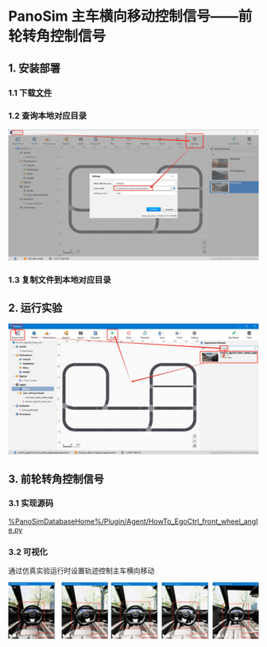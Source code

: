 # PanoSim 主车横向移动控制信号——前轮转角控制信号

## 1. 安装部署

### 1.1 下载[文件](./PanoSimDatabase)

### 1.2 查询本地对应目录
![image](../../Bus/ego/docs/images/folder.jpg)

### 1.3 复制文件到本地对应目录

## 2. 运行实验
![image](docs/images/open.jpg)

## 3. 前轮转角控制信号

### 3.1 实现源码
[%PanoSimDatabaseHome%/Plugin/Agent/HowTo_EgoCtrl_front_wheel_angle.py](PanoSimDatabase/Plugin/Agent/HowTo_EgoCtrl_front_wheel_angle.py)

### 3.2 可视化
通过仿真实验运行时设置轨迹控制主车横向移动

![image](docs/images/visualization.jpg)
